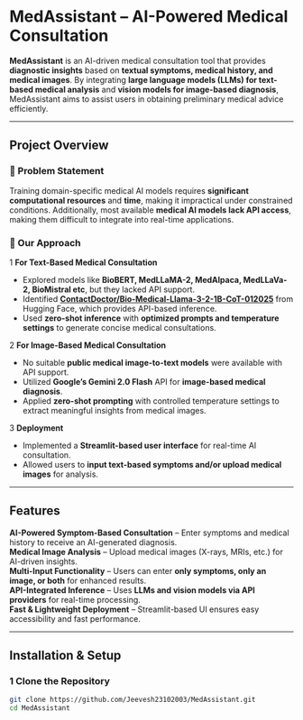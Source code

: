 #  MedAssistant – AI-Powered Medical Consultation  

**MedAssistant** is an AI-driven medical consultation tool that provides **diagnostic insights** based on **textual symptoms, medical history, and medical images**. By integrating **large language models (LLMs) for text-based medical analysis** and **vision models for image-based diagnosis**, MedAssistant aims to assist users in obtaining preliminary medical advice efficiently.  

---

##  Project Overview  

### 🔹 Problem Statement  
Training domain-specific medical AI models requires **significant computational resources** and **time**, making it impractical under constrained conditions. Additionally, most available **medical AI models lack API access**, making them difficult to integrate into real-time applications.  

### 🔹 Our Approach 
1️ **For Text-Based Medical Consultation**  
   - Explored models like **BioBERT, MedLLaMA-2, MedAlpaca, MedLLaVa-2, BioMistral etc**, but they lacked API support.  
   - Identified **[ContactDoctor/Bio-Medical-Llama-3-2-1B-CoT-012025](https://huggingface.co/ContactDoctor/Bio-Medical-Llama-3-2-1B-CoT-012025)** from Hugging Face, which provides API-based inference.  
   - Used **zero-shot inference** with **optimized prompts and temperature settings** to generate concise medical consultations.  

2️ **For Image-Based Medical Consultation**  
   - No suitable **public medical image-to-text models** were available with API support.  
   - Utilized **Google’s Gemini 2.0 Flash** API for **image-based medical diagnosis**.  
   - Applied **zero-shot prompting** with controlled temperature settings to extract meaningful insights from medical images.  

3️ **Deployment**  
   - Implemented a **Streamlit-based user interface** for real-time AI consultation.  
   - Allowed users to **input text-based symptoms and/or upload medical images** for analysis.  

---

##  Features 
 **AI-Powered Symptom-Based Consultation** – Enter symptoms and medical history to receive an AI-generated diagnosis.  
 **Medical Image Analysis** – Upload medical images (X-rays, MRIs, etc.) for AI-driven insights.  
 **Multi-Input Functionality** – Users can enter **only symptoms, only an image, or both** for enhanced results.  
 **API-Integrated Inference** – Uses **LLMs and vision models via API providers** for real-time processing.  
 **Fast & Lightweight Deployment** – Streamlit-based UI ensures easy accessibility and fast performance.  

---

##  Installation & Setup 

### **1️ Clone the Repository**  
```bash
git clone https://github.com/Jeevesh23102003/MedAssistant.git
cd MedAssistant
